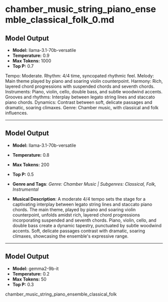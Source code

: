 # chamber_music_string_piano_ensemble_classical_folk_0.md

## Model Output
- **Model:** llama-3.1-70b-versatile
- **Temperature:** 0.9
- **Max Tokens:** 1000
- **Top P:** 0.7

Tempo: Moderate. 
Rhythm: 4/4 time, syncopated rhythmic feel. 
Melody: Main theme played by piano and soaring violin counterpoint. 
Harmony: Rich, layered chord progressions with suspended chords and seventh chords. 
Instruments: Piano, violin, cello, double bass, and subtle woodwind accents. 
Grooves and rhythms: Interplay between legato string lines and staccato piano chords. 
Dynamics: Contrast between soft, delicate passages and dramatic, soaring climaxes. 
Genre: Chamber music, with classical and folk influences.

---

## Model Output
- **Model:** llama-3.1-70b-versatile
- **Temperature:** 0.8
- **Max Tokens:** 200
- **Top P:** 0.5

- **Genre and Tags**: *Genre: Chamber Music | Subgenres: Classical, Folk, Instrumental*
- **Musical Description**: A moderate 4/4 tempo sets the stage for a captivating interplay between legato string lines and staccato piano chords. The main theme, played by piano and soaring violin counterpoint, unfolds amidst rich, layered chord progressions incorporating suspended and seventh chords. Piano, violin, cello, and double bass create a dynamic tapestry, punctuated by subtle woodwind accents. Soft, delicate passages contrast with dramatic, soaring climaxes, showcasing the ensemble's expressive range.

---

## Model Output
- **Model:** gemma2-9b-it
- **Temperature:** 0.2
- **Max Tokens:** 50
- **Top P:** 0.3

chamber_music_string_piano_ensemble_classical_folk